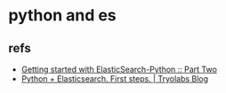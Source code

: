 # python and es

## refs

- [Getting started with ElasticSearch-Python :: Part Two](https://medium.com/the-andela-way/getting-started-with-elasticsearch-python-part-two-1c0c9d1117ea)
- [Python + Elasticsearch. First steps. | Tryolabs Blog](https://tryolabs.com/blog/2015/02/17/python-elasticsearch-first-steps/)
